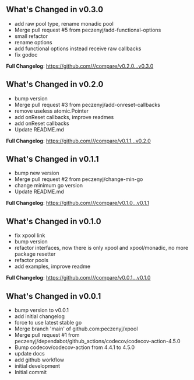 ## What's Changed in v0.3.0
* add raw pool type, rename monadic pool
* Merge pull request #5 from peczenyj/add-functional-options
* small refactor
* rename options
* add functional options instead receive raw callbacks
* fix godoc

**Full Changelog**: https://github.com///compare/v0.2.0...v0.3.0

## What's Changed in v0.2.0
* bump version
* Merge pull request #3 from peczenyj/add-onreset-callbacks
* remove useless atomic.Pointer
* add onReset callbacks, improve readmes
* add onReset callbacks
* Update README.md

**Full Changelog**: https://github.com///compare/v0.1.1...v0.2.0

## What's Changed in v0.1.1
* bump new version
* Merge pull request #2 from peczenyj/change-min-go
* change minimum go version
* Update README.md

**Full Changelog**: https://github.com///compare/v0.1.0...v0.1.1

## What's Changed in v0.1.0
* fix xpool link
* bump version
* refactor interfaces, now there is only xpool and xpool/monadic, no more package resetter
* refactor pools
* add examples, improve readme

**Full Changelog**: https://github.com///compare/v0.0.1...v0.1.0

## What's Changed in v0.0.1
* bump version to v0.0.1
* add initial changelog
* force to use latest stable go
* Merge branch 'main' of github.com:peczenyj/xpool
* Merge pull request #1 from peczenyj/dependabot/github_actions/codecov/codecov-action-4.5.0
* Bump codecov/codecov-action from 4.4.1 to 4.5.0
* update docs
* add github workflow
* initial development
* Initial commit

<!-- generated by git-cliff -->
